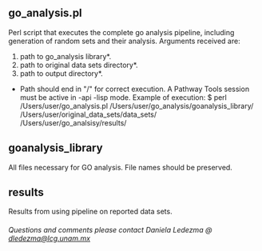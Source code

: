 ## go_analysis.pl ##
Perl script that executes the complete go analysis pipeline, including generation of random sets and their analysis. Arguments received are:
1) path to go_analysis library*.
2) path to original data sets directory*.
3) path to output directory*.
* Path should end in "/" for correct execution.
A Pathway Tools session must be active in -api -lisp mode.
Example of execution:
$ perl /Users/user/go_analysis.pl /Users/user/go_analysis/goanalysis_library/ /Users/user/original_data_sets/data_sets/ /Users/user/go_analsisy/results/


## goanalysis_library ##
All files necessary for GO analysis. File names should be preserved.

## results ##
Results from using pipeline on reported data sets.


###### Questions and comments please contact Daniela Ledezma @ dledezma@lcg.unam.mx 
